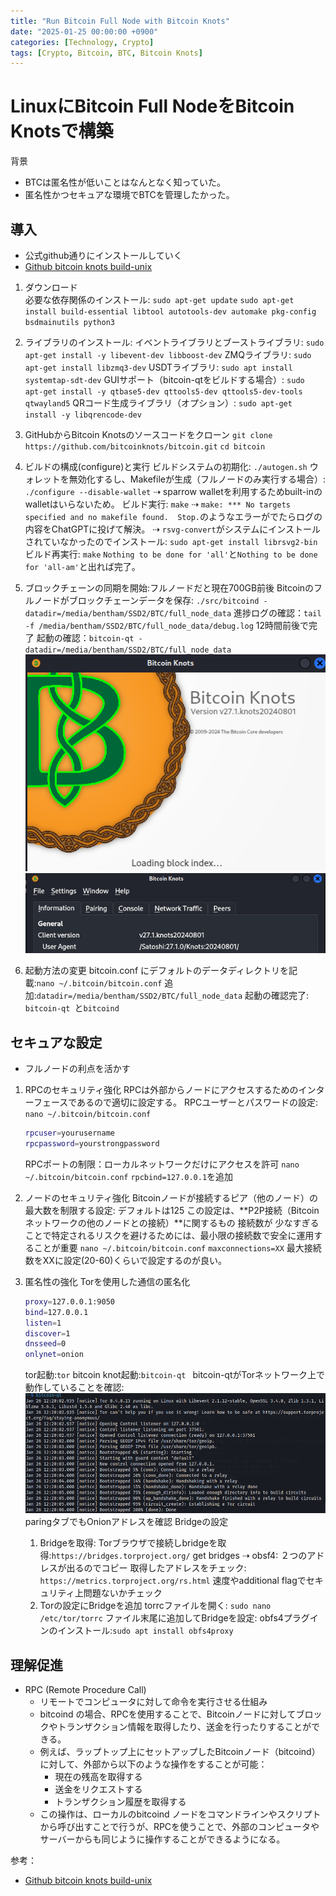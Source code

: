 ```yaml
---
title: "Run Bitcoin Full Node with Bitcoin Knots"
date: "2025-01-25 00:00:00 +0900"
categories: [Technology, Crypto]
tags: [Crypto, Bitcoin, BTC, Bitcoin Knots]
---
```


# LinuxにBitcoin Full NodeをBitcoin Knotsで構築
背景
- BTCは匿名性が低いことはなんとなく知っていた。
- 匿名性かつセキュアな環境でBTCを管理したかった。

## 導入
- 公式github通りにインストールしていく
- [Github bitcoin knots build-unix](https://github.com/bitcoinknots/bitcoin/blob/27.x-knots/doc/build-unix.md)

1. ダウンロード  
   必要な依存関係のインストール: 
   `sudo apt-get update`
   `sudo apt-get install build-essential libtool autotools-dev automake pkg-config bsdmainutils python3`

2. ライブラリのインストール:
   イベントライブラリとブーストライブラリ: `sudo apt-get install -y libevent-dev libboost-dev`
   ZMQライブラリ: `sudo apt-get install libzmq3-dev`
   USDTライブラリ: `sudo apt install systemtap-sdt-dev`
   GUIサポート（bitcoin-qtをビルドする場合）: `sudo apt-get install -y qtbase5-dev qttools5-dev qttools5-dev-tools qtwayland5`
   QRコード生成ライブラリ（オプション）: `sudo apt-get install -y libqrencode-dev`

3. GitHubからBitcoin Knotsのソースコードをクローン
   `git clone https://github.com/bitcoinknots/bitcoin.git`
   `cd bitcoin`

4. ビルドの構成(configure)と実行
   ビルドシステムの初期化: `./autogen.sh`
   ウォレットを無効化するし、Makefileが生成（フルノードのみ実行する場合）: `./configure --disable-wallet`
   ⇢ sparrow walletを利用するためbuilt-inのwalletはいらないため。
   ビルド実行: `make`
   ⇢ `make: *** No targets specified and no makefile found.  Stop.`のようなエラーがでたらログの内容をChatGPTに投げて解決。
   ⇢ `rsvg-convert`がシステムにインストールされていなかったのでインストール: `sudo apt-get install librsvg2-bin`
   ビルド再実行: `make`
   `Nothing to be done for 'all'`と`Nothing to be done for 'all-am'`と出れば完了。

5. ブロックチェーンの同期を開始:フルノードだと現在700GB前後
   Bitcoinのフルノードがブロックチェーンデータを保存: `./src/bitcoind -datadir=/media/bentham/SSD2/BTC/full_node_data`
   進捗ログの確認：`tail -f /media/bentham/SSD2/BTC/full_node_data/debug.log`
   12時間前後で完了
   起動の確認：`bitcoin-qt -datadir=/media/bentham/SSD2/BTC/full_node_data`
   ![alt text](../assets/images/2025-01-26_09-30.png)
   ![alt text](../assets/images/2025-01-26_09-31.png)

6. 起動方法の変更
   bitcoin.conf にデフォルトのデータディレクトリを記載:`nano ~/.bitcoin/bitcoin.conf`
   追加:`datadir=/media/bentham/SSD2/BTC/full_node_data`
   起動の確認完了: `bitcoin-qt `と`bitcoind`

## セキュアな設定
- フルノードの利点を活かす

1. RPCのセキュリティ強化
   RPCは外部からノードにアクセスするためのインターフェースであるので適切に設定する。
   RPCユーザーとパスワードの設定: 
   `nano ~/.bitcoin/bitcoin.conf`
   ```bash
   rpcuser=yourusername
   rpcpassword=yourstrongpassword
   ```
   RPCポートの制限：ローカルネットワークだけにアクセスを許可
   `nano ~/.bitcoin/bitcoin.conf`
   `rpcbind=127.0.0.1`を追加

2. ノードのセキュリティ強化
   Bitcoinノードが接続するピア（他のノード）の最大数を制限する設定: デフォルトは125
   この設定は、**P2P接続（Bitcoinネットワークの他のノードとの接続）**に関するもの
   接続数が 少なすぎることで特定されるリスクを避けるためには、最小限の接続数で安全に運用することが重要
   `nano ~/.bitcoin/bitcoin.conf`
   `maxconnections=XX`  最大接続数をXXに設定(20-60)くらいで設定するのが良い。

3. 匿名性の強化
   Torを使用した通信の匿名化
      ```bash
      proxy=127.0.0.1:9050
      bind=127.0.0.1
      listen=1
      discover=1
      dnsseed=0
      onlynet=onion
      ```
      tor起動:`tor`
      bitcoin knot起動:`bitcoin-qt `
      bitcoin-qtがTorネットワーク上で動作していることを確認:
      ![alt text](../assets/images/2025-01-26_12-21.png)
      paringタブでもOnionアドレスを確認
   Bridgeの設定
      1. Bridgeを取得: 
         Torブラウザで接続しbridgeを取得:`https://bridges.torproject.org/`
            get bridges ⇢ obsf4: ２つのアドレスが出るのでコピー
         取得したアドレスをチェック: `https://metrics.torproject.org/rs.html`
            速度やadditional flagでセキュリティ上問題ないかチェック
      2. Torの設定にBridgeを追加
         torrcファイルを開く: `sudo nano /etc/tor/torrc`
         ファイル末尾に追加してBridgeを設定:
         obfs4プラグインのインストール:`sudo apt install obfs4proxy`
         

## 理解促進

- RPC (Remote Procedure Call) 
   - リモートでコンピュータに対して命令を実行させる仕組み
   - bitcoind の場合、RPCを使用することで、Bitcoinノードに対してブロックやトランザクション情報を取得したり、送金を行ったりすることができる。
   - 例えば、ラップトップ上にセットアップしたBitcoinノード（bitcoind）に対して、外部から以下のような操作をすることが可能：
      - 現在の残高を取得する
      - 送金をリクエストする
      - トランザクション履歴を取得する
   - この操作は、ローカルのbitcoind ノードをコマンドラインやスクリプトから呼び出すことで行うが、RPCを使うことで、外部のコンピュータやサーバーからも同じように操作することができるようになる。



参考：
- [Github bitcoin knots build-unix](https://github.com/bitcoinknots/bitcoin/blob/27.x-knots/doc/build-unix.md)

